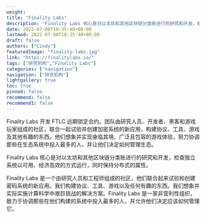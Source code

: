 ```yaml
---
weight: 
title: "Finality Labs"
description: "Finality Labs 核心是对以太坊和其他区块链分类账进行的研究和开发，检查独立系统以可用、经济高效的方式运行，同时保持分布式的属性"
date: 2022-07-08T10:35:40+08:00
lastmod: 2022-07-08T10:35:40+08:00
draft: false
authors: ["Cindy"]
featuredImage: "finality-labs.jpg"
link: "https://finalitylabs.io/"
tags: ["研究机构","Finality Labs"]
categories: ["navigation"]
navigation: ["研究机构"]
lightgallery: true
toc: true
pinned: false
recommend: false
recommend1: false
---
```


Finality Labs 开发 FTLC 远期锁定合约。团队由研究人员、开发者、黑客和游戏玩家组成的社区，联合一起试验并创建加密系统的新应用，构建协议、工具、游戏及其他有趣的东西。他们想象并实现身临其境、广泛且包容的游戏体验，努力协调那些在生态系统中投入最多的人，并让他们决定如何管理生态。

Finality Labs 核心是对以太坊和其他区块链分类账进行的研究和开发，检查独立系统以可用、经济高效的方式运行，同时保持分布式的属性。

Finality Labs 是一个由研究人员和工程师组成的社区，他们联合起来试验和创建密码系统的新应用。我们构建协议、工具、游戏以及任何有趣的东西。我们想象并实际实施计算科学中艰巨挑战的解决方案。Finality Labs 是一家非营利性组织，致力于协调那些在他们构建的系统中投入最多的人，并允许他们决定应该如何管理它。